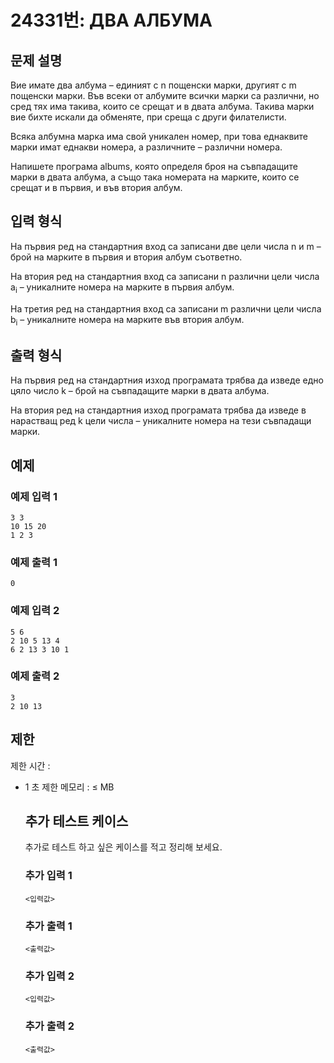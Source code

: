 # 24331번: ДВА АЛБУМА

## 문제 설명


<p>Вие имате два албума – единият с n пощенски марки, другият с m пощенски марки. Във всеки от албумите всички марки са различни, но сред тях има такива, които се срещат и в двата албума. Такива марки вие бихте искали да обменяте, при среща с други филателисти.</p>

<p>Всяка албумна марка има свой уникален номер, при това еднаквите марки имат еднакви номера, а различните – различни номера.</p>

<p>Напишете програма albums, която определя броя на съвпадащите марки в двата албума, а също така номерата на марките, които се срещат и в първия, и във втория албум.</p>



## 입력 형식


<p>На първия ред на стандартния вход са записани две цели числа n и m – брой на марките в първия и втория албум съответно.</p>

<p>На втория ред на стандартния вход са записани n различни цели числа a<sub>i</sub> – уникалните номера на марките в първия албум.</p>

<p>На третия ред на стандартния вход са записани m различни цели числа b<sub>i</sub> – уникалните номера на марките във втория албум.</p>



## 출력 형식


<p>На първия ред на стандартния изход програмата трябва да изведе едно цяло число k – брой на съвпадащите марки в двата албума.</p>

<p>На втория ред на стандартния изход програмата трябва да изведе в нарастващ ред k цели числа – уникалните номера на тези съвпадащи марки.</p>



## 예제

### 예제 입력 1

```
3 3
10 15 20
1 2 3

```

### 예제 출력 1

```
0

```
          

### 예제 입력 2

```
5 6
2 10 5 13 4
6 2 13 3 10 1

```

### 예제 출력 2

```
3
2 10 13

```
          

## 제한
제한 시간 : 
			<ul>
	<li>1 초
제한 메모리 : ≤ MB


## 추가 테스트 케이스

추가로 테스트 하고 싶은 케이스를 적고 정리해 보세요.

### 추가 입력 1

```
<입력값>
```

### 추가 출력 1

```
<출력값>
```

### 추가 입력 2

```
<입력값>
```

### 추가 출력 2

```
<출력값>
```
  